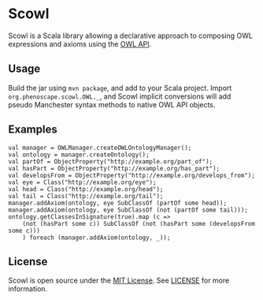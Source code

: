 # Scowl

Scowl is a Scala library allowing a declarative approach to composing OWL expressions and axioms using the [OWL API](http://owlapi.sourceforge.net).

## Usage

Build the jar using `mvn package`, and add to your Scala project. Import `org.phenoscape.scowl.OWL._`, and Scowl implicit conversions will add pseudo Manchester syntax methods to native OWL API objects.

## Examples

	val manager = OWLManager.createOWLOntologyManager();
	val ontology = manager.createOntology();
	val partOf = ObjectProperty("http://example.org/part_of");
	val hasPart = ObjectProperty("http://example.org/has_part");
	val developsFrom = ObjectProperty("http://example.org/develops_from");
	val eye = Class("http://example.org/eye");
	val head = Class("http://example.org/head");
	val tail = Class("http://example.org/tail");
	manager.addAxiom(ontology, eye SubClassOf (partOf some head));
	manager.addAxiom(ontology, eye SubClassOf (not (partOf some tail)));
	ontology.getClassesInSignature(true).map (c => 
		(not (hasPart some c)) SubClassOf (not (hasPart some (developsFrom some c)))
		) foreach (manager.addAxiom(ontology, _));

## License

Scowl is open source under the [MIT License](http://opensource.org/licenses/MIT).  See [LICENSE](LICENSE) for more information.
